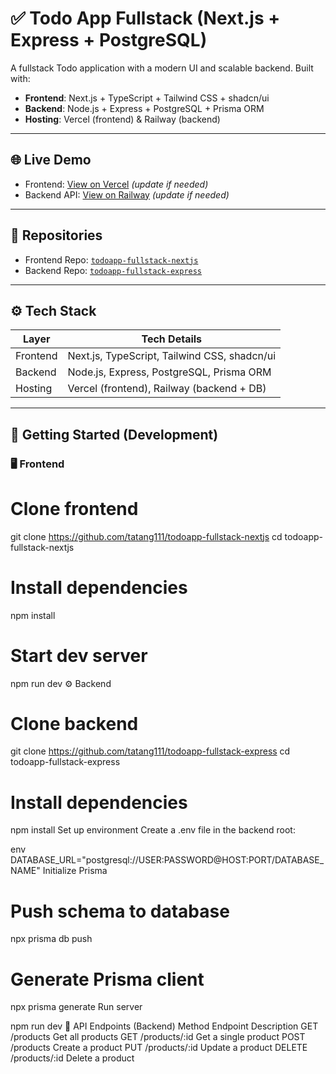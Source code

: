 # ✅ Todo App Fullstack (Next.js + Express + PostgreSQL)

A fullstack Todo application with a modern UI and scalable backend. Built with:

- **Frontend**: Next.js + TypeScript + Tailwind CSS + shadcn/ui
- **Backend**: Node.js + Express + PostgreSQL + Prisma ORM
- **Hosting**: Vercel (frontend) & Railway (backend)

---

## 🌐 Live Demo

- Frontend: [View on Vercel](https://todoapp-frontend.vercel.app) *(update if needed)*
- Backend API: [View on Railway](https://todoapp-backend-production.up.railway.app) *(update if needed)*

---

## 📁 Repositories

- Frontend Repo: [`todoapp-fullstack-nextjs`](https://github.com/tatang111/todoapp-fullstack-nextjs)
- Backend Repo: [`todoapp-fullstack-express`](https://github.com/tatang111/todoapp-fullstack-express)

---

## ⚙️ Tech Stack

| Layer     | Tech Details                                                                 |
|-----------|------------------------------------------------------------------------------|
| Frontend  | Next.js, TypeScript, Tailwind CSS, shadcn/ui                                |
| Backend   | Node.js, Express, PostgreSQL, Prisma ORM                                    |
| Hosting   | Vercel (frontend), Railway (backend + DB)                                   |

---

## 🚀 Getting Started (Development)

### 🖥️ Frontend

# Clone frontend
git clone https://github.com/tatang111/todoapp-fullstack-nextjs
cd todoapp-fullstack-nextjs

# Install dependencies
npm install

# Start dev server
npm run dev
⚙️ Backend
# Clone backend
git clone https://github.com/tatang111/todoapp-fullstack-express
cd todoapp-fullstack-express

# Install dependencies
npm install
Set up environment
Create a .env file in the backend root:

env
DATABASE_URL="postgresql://USER:PASSWORD@HOST:PORT/DATABASE_NAME"
Initialize Prisma

# Push schema to database
npx prisma db push

# Generate Prisma client
npx prisma generate
Run server

npm run dev
🔌 API Endpoints (Backend)
Method	Endpoint	Description
GET	/products	Get all products
GET	/products/:id	Get a single product
POST	/products	Create a product
PUT	/products/:id	Update a product
DELETE	/products/:id	Delete a product
